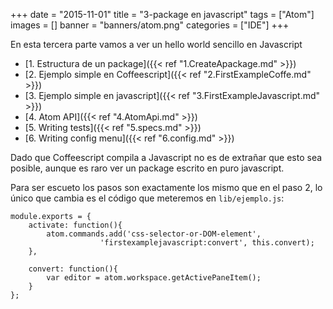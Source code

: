 +++
date = "2015-11-01"
title = "3-package en javascript"
tags = ["Atom"]
images = []
banner = "banners/atom.png"
categories = ["IDE"]
+++

En esta tercera parte vamos a ver un hello world sencillo en Javascript

<!--more-->
* [1. Estructura de un package]({{< ref "1.CreateApackage.md" >}})
* [2. Ejemplo simple en Coffeescript]({{< ref "2.FirstExampleCoffe.md" >}})
* [3. Ejemplo simple en javascript]({{< ref "3.FirstExampleJavascript.md" >}})
* [4. Atom API]({{< ref "4.AtomApi.md" >}})
* [5. Writing tests]({{< ref "5.specs.md" >}})
* [6. Writing config menu]({{< ref "6.config.md" >}})

Dado que Coffeescript compila a Javascript no es de extrañar que esto sea posible, aunque es raro ver un package escrito en puro javascript.

Para ser escueto los pasos son exactamente los mismo que en el paso 2, lo único que cambia es el código que meteremos en `lib/ejemplo.js`:

	module.exports = {
		activate: function(){
			atom.commands.add('css-selector-or-DOM-element',
						'firstexamplejavascript:convert', this.convert);
		},

		convert: function(){
			var editor = atom.workspace.getActivePaneItem();
		}
	};
